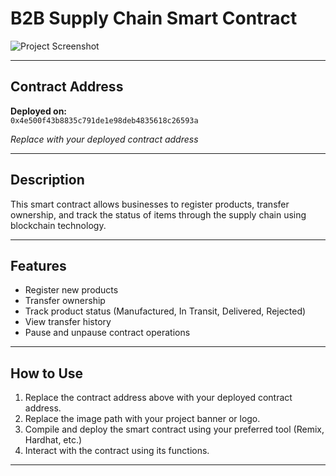 # B2B Supply Chain Smart Contract

![Project Screenshot](images/Screenshot%202025-05-26%20153209.png)


---

## Contract Address

**Deployed on:**  
`0x4e500f43b8835c791de1e98deb4835618c26593a`

*Replace with your deployed contract address*

---

## Description

This smart contract allows businesses to register products, transfer ownership, and track the status of items through the supply chain using blockchain technology.

---

## Features

- Register new products  
- Transfer ownership  
- Track product status (Manufactured, In Transit, Delivered, Rejected)  
- View transfer history  
- Pause and unpause contract operations  

---

## How to Use

1. Replace the contract address above with your deployed contract address.  
2. Replace the image path with your project banner or logo.  
3. Compile and deploy the smart contract using your preferred tool (Remix, Hardhat, etc.)  
4. Interact with the contract using its functions.

---

